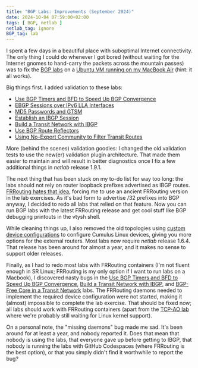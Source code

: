 ```yaml
---
title: "BGP Labs: Improvements (September 2024)"
date: 2024-10-04 07:59:00+02:00
tags: [ BGP, netlab ]
netlab_tag: ignore
BGP_tag: lab
---
```

I spent a few days in a beautiful place with suboptimal Internet connectivity. The only thing I could do whenever I got bored (without waiting for the Internet gnomes to hand-carry the packets across the mountain passes) was to fix the [BGP labs](https://bgplabs.net/) on a [Ubuntu VM running on my MacBook Air](https://blog.ipspace.net/2024/03/netlab-bgp-apple-silicon/) (hint: it all works).

Big things first. I added validation to these labs:

* [Use BGP Timers and BFD to Speed Up BGP Convergence](https://bgplabs.net/basic/7-bfd/)
* [EBGP Sessions over IPv6 LLA Interfaces](https://bgplabs.net/basic/d-interface/)
* [MD5 Passwords and GTSM](https://bgplabs.net/basic/6-protect/)
* [Establish an IBGP Session](https://bgplabs.net/ibgp/1-edge/)
* [Build a Transit Network with IBGP](https://bgplabs.net/ibgp/2-transit/)
* [Use BGP Route Reflectors](https://bgplabs.net/ibgp/3-rr/)
* [Using No-Export Community to Filter Transit Routes](https://bgplabs.net/policy/d-no-export/)
<!--more-->
More (behind the scenes) validation goodies: I changed the old validation tests to use the new(er) validation plugin architecture. That made them easier to maintain and will result in better diagnostics once I fix a few additional things in _netlab_ release 1.9.1.

The next thing that has been stuck on my to-do list for way too long: the labs should not rely on router loopback prefixes advertised as IBGP routes. [FRRouting hates that idea](https://blog.ipspace.net/2024/03/frr-ibgp-loopbacks/), forcing me to use an ancient FRRouting version in the lab exercises. As it's bad form to advertise /32 prefixes into BGP anyway, I decided to redo all labs that relied on that feature. Now you can run BGP labs with the latest FRRouting release and get cool stuff like BGP debugging printouts in the vtysh shell.

While cleaning things up, I also removed the old topologies using [custom device configurations](https://netlab.tools/custom-config-templates/) to configure Cumulus Linux devices, giving you more options for the external routers. Most labs now require _netlab_ release 1.6.4. That release has been around for almost a year, and it makes no sense to support older releases.

Finally, as I had to redo most labs with FRRouting containers (I'm not fluent enough in SR Linux; FRRouting is my only option if I want to run labs on a Macbook), I discovered nasty bugs in the [Use BGP Timers and BFD to Speed Up BGP Convergence](https://bgplabs.net/basic/7-bfd/), [Build a Transit Network with IBGP](https://bgplabs.net/ibgp/2-transit/), and [BGP-Free Core in a Transit Network](https://bgplabs.net/challenge/40-mpls-core/) labs. The FRRouting daemons needed to implement the required device configuration were not started, making it (almost) impossible to complete the lab exercise. That should be fixed now; all labs should work with FRRouting containers (apart from the [TCP-AO lab](https://bgplabs.net/basic/9-ao/) where we're probably still waiting for Linux kernel support).

On a personal note, the "missing daemons" bug made me sad. It's been around for at least a year, and nobody reported it. Does that mean that nobody is using the labs, that everyone gave up before getting to IBGP, that nobody is running the labs with GitHub Codespaces (where FRRouting is the best option), or that you simply didn't find it worthwhile to report the bug?
